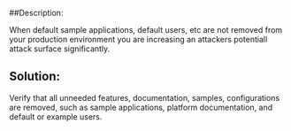 ##Description:

When default sample applications, default users, etc
are not removed from your production environment you
are increasing an attackers potentiall attack surface significantly.

## Solution:

Verify that all unneeded features, documentation, samples, 
configurations are removed, such as sample applications, 
platform documentation, and default or example users.
